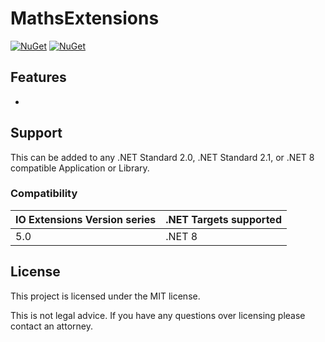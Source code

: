 # MathsExtensions

[![NuGet](https://img.shields.io/nuget/v/AlastairLundy.Extensions.Maths.svg)](https://www.nuget.org/packages/AlastairLundy.Extensions.Maths/)
[![NuGet](https://img.shields.io/nuget/dt/AlastairLundy.Extensions.Maths.svg)](https://www.nuget.org/packages/AlastairLundy.Extensions.Maths/)

## Features
* 
## Support
This can be added to any .NET Standard 2.0, .NET Standard 2.1, or .NET 8 compatible Application or Library.


### Compatibility

| IO Extensions Version series | .NET Targets supported
  |--------------------------|-------------------------------|
  | 5.0                  | .NET 8 |
  
## License
This project is licensed under the MIT license.
  
This is not legal advice. If you have any questions over licensing please contact an attorney.
